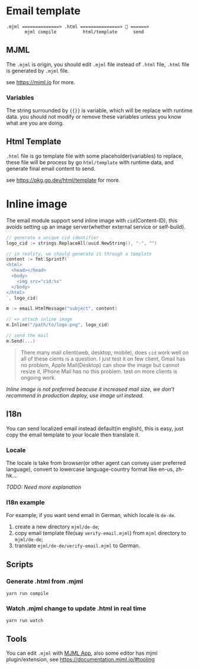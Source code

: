 # Email template

```
.mjml ==============> .html ===============> 📩 ======>
       mjml compile          html/template      send
```

## MJML

The `.mjml` is origin, you should edit `.mjml` file instead of `.html` file,
`.html` file is generated by `.mjml` file.

see https://mjml.io for more.

### Variables

The string surrounded by `{{}}` is variable, which will be replace with runtime data.
you should not modify or remove these variables unless you know what are you are doing.

## Html Template

`.html` file is go template file with some placeholder(variables) to replace,
these file will be process by go `html/template` with runtime data,
and generate final email content to send.

see https://pkg.go.dev/html/template for more.

# Inline image

The email module support send inline image with `cid`(Content-ID), this avoids setting up
an image server(whether external service or self-build).

```go
// generate a unique cid identifier
logo_cid := strings.ReplaceAll(uuid.NewString(), "-", "")

// in reality, we should generate it through a template
content := fmt.Sprintf(`
<html>
  <head></head>
  <body>
    <img src="cid:%s"
  </body>
</html>
`, logo_cid)

m := email.HtmlMessage("subject", content)

// => attach inline image
m.Inline("/path/to/logo.png", logo_cid)

// send the mail
m.Send(...)
```

> There many mail client(web, desktop, mobile), does `cid` work well
> on all of these cients is a question.
> I just test it on few client, Gmail has no problem, Apple Mail(Desktop)
> can show the image but cannot resize it, IPhone Mail has no this problem.
> test on more clients is ongoing work.

*Inline image is not preferred beacuse it increased mail size, we don't
recommend in production deploy, use image url instead.*

## I18n

You can send localized email instead default(in english), this is easy,
just copy the email template to your locale then translate it.

### Locale

The locale is take from browser(or other agent can convey user preferred language),
convert to lowercase language-country format like en-us, zh-hk...

_TODO: Need more explanation_

### I18n example

For example, if you want send email in German, which locale is `de-de`.

1. create a new directory `mjml/de-de`;
2. copy email template file(say `verify-email.mjml`) from `mjml` directory to
   `mjml/de-de`;
3. translate `mjml/de-de/verify-email.mjml` to German.

## Scripts

### Generate .html from .mjml

```
yarn run compile
```

### Watch .mjml change to update .html in real time

```
yarn run watch
```

## Tools

You can edit `.mjml` with [MJML App](https://mjmlio.github.io/mjml-app/),
also some editor has mjml plugin/extension, see
https://documentation.mjml.io/#tooling
